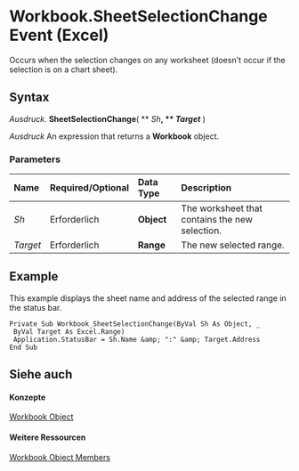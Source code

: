 
# Workbook.SheetSelectionChange Event (Excel)

Occurs when the selection changes on any worksheet (doesn't occur if the selection is on a chart sheet).


## Syntax

 _Ausdruck_. **SheetSelectionChange**( ** _Sh_**, ** _Target_** )

 _Ausdruck_ An expression that returns a **Workbook** object.


### Parameters



|**Name**|**Required/Optional**|**Data Type**|**Description**|
|:-----|:-----|:-----|:-----|
| _Sh_|Erforderlich|**Object**|The worksheet that contains the new selection.|
| _Target_|Erforderlich|**Range**|The new selected range.|

## Example

This example displays the sheet name and address of the selected range in the status bar.


```
Private Sub Workbook_SheetSelectionChange(ByVal Sh As Object, _ 
 ByVal Target As Excel.Range) 
 Application.StatusBar = Sh.Name &amp; ":" &amp; Target.Address 
End Sub
```


## Siehe auch


#### Konzepte


[Workbook Object](8c00aa60-c974-eed3-0812-3c9625eb0d4c.md)
#### Weitere Ressourcen


[Workbook Object Members](http://msdn.microsoft.com/library/dce102a3-25de-3ff4-2ce5-bc56e08baca7%28Office.15%29.aspx)